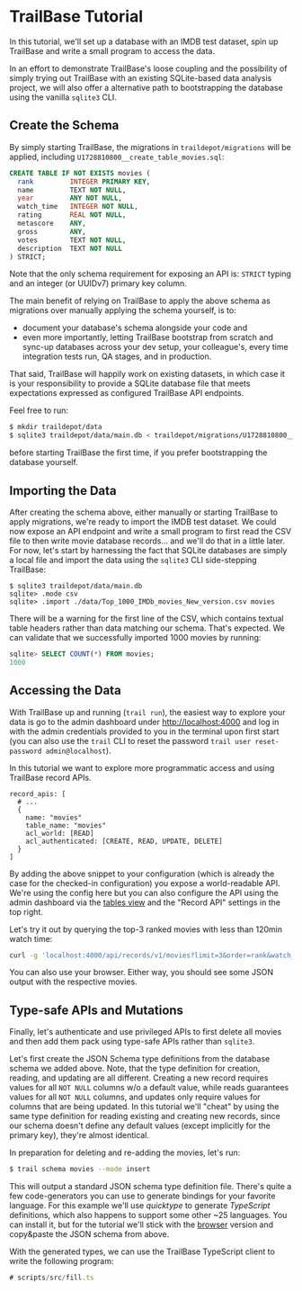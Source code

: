 # TrailBase Tutorial

In this tutorial, we'll set up a database with an IMDB test dataset, spin up
TrailBase and write a small program to access the data.

In an effort to demonstrate TrailBase's loose coupling and the possibility of
simply trying out TrailBase with an existing SQLite-based data analysis
project, we will also offer a alternative path to bootstrapping the database
using the vanilla `sqlite3` CLI.

## Create the Schema

By simply starting TrailBase, the migrations in `traildepot/migrations` will be
applied, including `U1728810800__create_table_movies.sql`:

```sql
CREATE TABLE IF NOT EXISTS movies (
  rank         INTEGER PRIMARY KEY,
  name         TEXT NOT NULL,
  year         ANY NOT NULL,
  watch_time   INTEGER NOT NULL,
  rating       REAL NOT NULL,
  metascore    ANY,
  gross        ANY,
  votes        TEXT NOT NULL,
  description  TEXT NOT NULL
) STRICT;
```

Note that the only schema requirement for exposing an API is: `STRICT` typing
and an integer (or UUIDv7) primary key column.

The main benefit of relying on TrailBase to apply the above schema as migrations
over manually applying the schema yourself, is to:
 * document your database's schema alongside your code and
 * even more importantly, letting TrailBase bootstrap from scratch and
   sync-up databases across your dev setup, your colleague's, every time
   integration tests run, QA stages, and in production.

That said, TrailBase will happily work on existing datasets, in which
case it is your responsibility to provide a SQLite database file that
meets expectations expressed as configured TrailBase API endpoints.

Feel free to run:

```bash
$ mkdir traildepot/data
$ sqlite3 traildepot/data/main.db < traildepot/migrations/U1728810800__create_table_movies.sql
```

before starting TrailBase the first time, if you prefer bootstrapping the
database yourself.

## Importing the Data

After creating the schema above, either manually or starting TrailBase to apply
migrations, we're ready to import the IMDB test dataset.
We could now expose an API endpoint and write a small program to first read the
CSV file to then write movie database records... and we'll do that in a little
later.
For now, let's start by harnessing the fact that SQLite databases are simply a
local file and import the data using the `sqlite3` CLI side-stepping TrailBase:

```
$ sqlite3 traildepot/data/main.db
sqlite> .mode csv
sqlite> .import ./data/Top_1000_IMDb_movies_New_version.csv movies
```

There will be a warning for the first line of the CSV, which contains textual
table headers rather than data matching our schema. That's expected.
We can validate that we successfully imported 1000 movies by running:

```sql
sqlite> SELECT COUNT(*) FROM movies;
1000
```

## Accessing the Data

With TrailBase up and running (`trail run`), the easiest way to explore your
data is go to the admin dashboard under
[http://localhost:4000](http://localhost:4000)
and log in with the admin credentials provided to you in the terminal upon
first start (you can also use the `trail` CLI to reset the password `trail user
reset-password admin@localhost`).

In this tutorial we want to explore more programmatic access and using
TrailBase record APIs.

```textproto
record_apis: [
  # ...
  {
    name: "movies"
    table_name: "movies"
    acl_world: [READ]
    acl_authenticated: [CREATE, READ, UPDATE, DELETE]
  }
]
```

By adding the above snippet to your configuration (which is already the case
for the checked-in configuration) you expose a world-readable API. We're using
the config here but you can also configure the API using the admin dashboard
via the
[tables view](http://localhost:4000/_/admin/tables?pageIndex=0&pageSize=20&table=movies)
and the "Record API" settings in the top right.

Let's try it out by querying the top-3 ranked movies with less than 120min
watch time:

```bash
curl -g 'localhost:4000/api/records/v1/movies?limit=3&order=rank&watch_time[lt]=120'
```

You can also use your browser. Either way, you should see some JSON output with
the respective movies.

## Type-safe APIs and Mutations

Finally, let's authenticate and use privileged APIs to first delete all movies
and then add them pack using type-safe APIs rather than `sqlite3`.

Let's first create the JSON Schema type definitions from the database schema we
added above. Note, that the type definition for creation, reading, and updating
are all different. Creating a new record requires values for all `NOT NULL`
columns w/o a default value, while reads guarantees values for all `NOT NULL`
columns, and updates only require values for columns that are being updated.
In this tutorial we'll "cheat" by using the same type definition for reading
existing and creating new records, since our schema doesn't define any default
values (except implicitly for the primary key), they're almost identical.

In preparation for deleting and re-adding the movies, let's run:

```bash
$ trail schema movies --mode insert
```

This will output a standard JSON schema type definition file. There's quite a few
code-generators you can use to generate bindings for your favorite language.
For this example we'll use *quicktype* to generate *TypeScript* definitions,
which also happens to support some other ~25 languages. You can install it, but
for the tutorial we'll stick with the [browser](https://app.quicktype.io/)
version and copy&paste the JSON schema from above.

With the generated types, we can use the TrailBase TypeScript client to write
the following program:

```ts
# scripts/src/fill.ts
```

